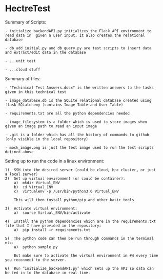 # HectreTest

Summary of Scripts:

	- initialize_backendAPI.py initializes the Flask API environment to read data in  given a user input, it also creates the relational database
		
	- db_add_initial.py and db_query.py are test scripts to insert data and extract/edit data in the database

	- ...unit test
	
	- ...cloud stuff
	
Summary of files:
	
	- "Techinical Test Answers.docx" is the written answers to the tasks given in this technical test
	
	- image_database.db is the SQLite relational database created using flask SQLalchemy (contains Image Table and User Table)

	- requirements.txt are all the python dependencies needed
	
	- image_filesystem is a folder which is used to store images when given an image path to read an input image
	
	- .git is a folder which has all the history of commands to github (only visible in the local repository)
	
	- mock_image.png is just the test image used to run the test scripts defined above

	
Setting up to run the code in a linux environment:

	1)	SSH into the desired server (could be cloud, hpc cluster, or just a local server)
	2)	Set up virtual environment (or could be container):
		a)	mkdir Virtual_ENV
		b)	cd Virtual_ENV
		c)	virtualenv -p /usr/bin/python3.6 Virtual_ENV

		This will then install python/pip and other basic tools

	3)	Activate virtual environment:
		a)	source Virtual_ENV/bin/activate

	4)	Install the python dependencies which are in the requirements.txt file that I have provided in the repository:
		a)	pip install –r requirements.txt

	5)	The python code can then be run through commands in the terminal etc:
		a)	python sample.py

		But make sure to activate the virtual environment in #4 every time you reconnect to the server.
	
	6)	Run “initialize_backendAPI.py” which sets up the API so data can be fed in to the database in real time.